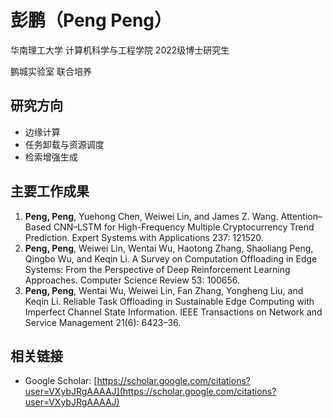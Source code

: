# 彭鹏（Peng Peng）

华南理工大学 计算机科学与工程学院 2022级博士研究生 

鹏城实验室 联合培养

## 研究方向

- 边缘计算
- 任务卸载与资源调度
- 检索增强生成

## 主要工作成果

1. **Peng, Peng**, Yuehong Chen, Weiwei Lin, and James Z. Wang. Attention–Based CNN–LSTM for High-Frequency Multiple Cryptocurrency Trend Prediction. Expert Systems with Applications 237: 121520.
2. **Peng, Peng**, Weiwei Lin, Wentai Wu, Haotong Zhang, Shaoliang Peng, Qingbo Wu, and Keqin Li. A Survey on Computation Offloading in Edge Systems: From the Perspective of Deep Reinforcement Learning Approaches. Computer Science Review 53: 100656.
3. **Peng, Peng**, Wentai Wu, Weiwei Lin, Fan Zhang, Yongheng Liu, and Keqin Li. Reliable Task Offloading in Sustainable Edge Computing with Imperfect Channel State Information. IEEE Transactions on Network and Service Management 21(6): 6423–36.

## 相关链接

- Google Scholar: [https://scholar.google.com/citations?user=VXybJRgAAAAJ](https://scholar.google.com/citations?user=VXybJRgAAAAJ)
